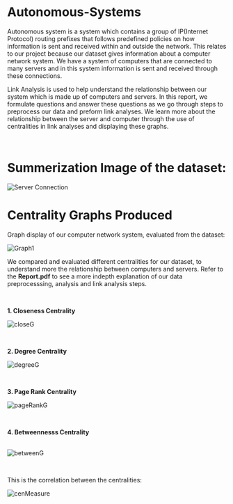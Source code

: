 # Autonomous-Systems
Autonomous system is a system which contains a group of IP(Internet Protocol) routing prefixes
that follows predefined policies on how information is sent and received within and outside the
network. This relates to our project because our dataset gives information about a computer
network system. We have a system of computers that are connected to many servers and in this
system information is sent and received through these connections.

Link Analysis is used to help understand the relationship between our system which is made up
of computers and servers. In this report, we formulate questions and answer these questions as
we go through steps to preprocess our data and preform link analyses. We learn more about the
relationship between the server and computer through the use of centralities in link analyses and
displaying these graphs.

<br>

# Summerization Image of the dataset:


![Server Connection](https://user-images.githubusercontent.com/44726422/231736691-a4a1a455-31ce-45dc-8eaf-5b2bf67d1ac1.png)



# Centrality Graphs Produced
Graph display of our computer network system, evaluated from the dataset:<br>

![Graph1](https://user-images.githubusercontent.com/44726422/231736663-645a2463-9d1f-456b-82c7-4b880439a404.png)

We compared and evaluated different centralities for our dataset, to understand more the relationship between computers and servers. Refer to the **Report.pdf** to see a more indepth explanation of our data preprocesssing, analysis and link analysis steps.<br>

<br>

**1. Closeness Centrality**


![closeG](https://user-images.githubusercontent.com/44726422/231741675-24abf667-4d47-4b4c-b4cb-9dffc0881ec9.png)

  
<br>

**2. Degree Centrality**

![degreeG](https://user-images.githubusercontent.com/44726422/231741691-a3545ce0-4080-42dc-8ddb-b04cec77f7af.png)


<br>

**3. Page Rank Centrality** 

  ![pageRankG](https://user-images.githubusercontent.com/44726422/231741729-f8fe59f5-bd03-4bdd-a1ea-17c6dc72cc34.png)

<br>

**4. Betweennesss Centrality**


<br>![betweenG](https://user-images.githubusercontent.com/44726422/231741637-8ca9d526-e491-4d02-9798-b2e70aa2dbfc.png)

<br>

This is the correlation between the centralities:<br>
  
![cenMeasure](https://user-images.githubusercontent.com/44726422/231737881-0c8ba8f9-27a1-4052-95e6-b970debfbd0a.png)
